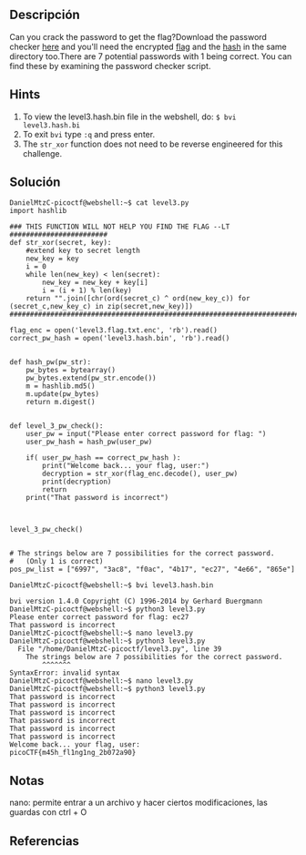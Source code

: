 ## Descripción 
Can you crack the password to get the flag?Download the password checker [here](https://artifacts.picoctf.net/c/16/level3.py) and you'll need the encrypted [flag](https://artifacts.picoctf.net/c/16/level3.flag.txt.enc) and the [hash](https://artifacts.picoctf.net/c/16/level3.hash.bin) in the same directory too.There are 7 potential passwords with 1 being correct. You can find these by examining the password checker script.
## Hints
1. To view the level3.hash.bin file in the webshell, do: `$ bvi level3.hash.bi`
2. To exit `bvi` type `:q` and press enter.
3. The `str_xor` function does not need to be reverse engineered for this challenge.
## Solución
```
DanielMtzC-picoctf@webshell:~$ cat level3.py 
import hashlib

### THIS FUNCTION WILL NOT HELP YOU FIND THE FLAG --LT ########################
def str_xor(secret, key):
    #extend key to secret length
    new_key = key
    i = 0
    while len(new_key) < len(secret):
        new_key = new_key + key[i]
        i = (i + 1) % len(key)        
    return "".join([chr(ord(secret_c) ^ ord(new_key_c)) for (secret_c,new_key_c) in zip(secret,new_key)])
###############################################################################

flag_enc = open('level3.flag.txt.enc', 'rb').read()
correct_pw_hash = open('level3.hash.bin', 'rb').read()


def hash_pw(pw_str):
    pw_bytes = bytearray()
    pw_bytes.extend(pw_str.encode())
    m = hashlib.md5()
    m.update(pw_bytes)
    return m.digest()


def level_3_pw_check():
    user_pw = input("Please enter correct password for flag: ")
    user_pw_hash = hash_pw(user_pw)
    
    if( user_pw_hash == correct_pw_hash ):
        print("Welcome back... your flag, user:")
        decryption = str_xor(flag_enc.decode(), user_pw)
        print(decryption)
        return
    print("That password is incorrect")



level_3_pw_check()


# The strings below are 7 possibilities for the correct password. 
#   (Only 1 is correct)
pos_pw_list = ["6997", "3ac8", "f0ac", "4b17", "ec27", "4e66", "865e"]

DanielMtzC-picoctf@webshell:~$ bvi level3.hash.bin 

bvi version 1.4.0 Copyright (C) 1996-2014 by Gerhard Buergmann
DanielMtzC-picoctf@webshell:~$ python3 level3.py 
Please enter correct password for flag: ec27
That password is incorrect
DanielMtzC-picoctf@webshell:~$ nano level3.py 
DanielMtzC-picoctf@webshell:~$ python3 level3.py 
  File "/home/DanielMtzC-picoctf/level3.py", line 39
    The strings below are 7 possibilities for the correct password. 
        ^^^^^^^
SyntaxError: invalid syntax
DanielMtzC-picoctf@webshell:~$ nano level3.py 
DanielMtzC-picoctf@webshell:~$ python3 level3.py 
That password is incorrect
That password is incorrect
That password is incorrect
That password is incorrect
That password is incorrect
That password is incorrect
Welcome back... your flag, user:
picoCTF{m45h_fl1ng1ng_2b072a90}
```
## Notas

nano: permite entrar a un archivo y hacer ciertos modificaciones, las guardas con ctrl + O 
## Referencias
